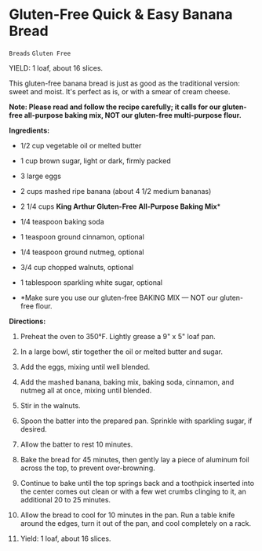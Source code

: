 # Gluten-Free Quick & Easy Banana Bread

`Breads` `Gluten Free`

YIELD: 1 loaf, about 16 slices.

This gluten-free banana bread is just as good as the traditional version: sweet and moist. It's perfect as is, or with a smear of cream cheese.

**Note: Please read and follow the recipe carefully; it calls for our gluten-free all-purpose baking mix, NOT our gluten-free multi-purpose flour.**

**Ingredients:**

* 1/2 cup vegetable oil or melted butter

* 1 cup brown sugar, light or dark, firmly packed

* 3 large eggs

* 2 cups mashed ripe banana (about 4 1/2 medium bananas)

* 2 1/4 cups **King Arthur Gluten-Free All-Purpose Baking Mix***

* 1/4 teaspoon baking soda

* 1 teaspoon ground cinnamon, optional

* 1/4 teaspoon ground nutmeg, optional

* 3/4 cup chopped walnuts, optional

* 1 tablespoon sparkling white sugar, optional

* *Make sure you use our gluten-free BAKING MIX — NOT our gluten-free flour.

**Directions:**

1. Preheat the oven to 350°F. Lightly grease a 9" x 5" loaf pan.

2. In a large bowl, stir together the oil or melted butter and sugar.

3. Add the eggs, mixing until well blended.

4. Add the mashed banana, baking mix, baking soda, cinnamon, and nutmeg all at once, mixing until blended.

5. Stir in the walnuts.

6. Spoon the batter into the prepared pan. Sprinkle with sparkling sugar, if desired.

7. Allow the batter to rest 10 minutes.

8. Bake the bread for 45 minutes, then gently lay a piece of aluminum foil across the top, to prevent over-browning.

9. Continue to bake until the top springs back and a toothpick inserted into the center comes out clean or with a few wet crumbs clinging to it, an additional 20 to 25 minutes.

10. Allow the bread to cool for 10 minutes in the pan. Run a table knife around the edges, turn it out of the pan, and cool completely on a rack.

11. Yield: 1 loaf, about 16 slices.
